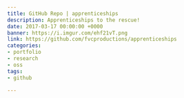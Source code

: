 ```yaml
---
title: GitHub Repo | apprenticeships
description: Apprenticeships to the rescue!
date: 2017-03-17 00:00:00 +0000
banner: https://i.imgur.com/ehf21vT.png
link: https://github.com/fvcproductions/apprenticeships
categories:
- portfolio
- research
- oss
tags:
- github

---
```

